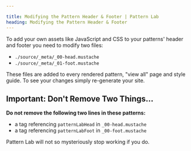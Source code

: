 ```yaml
---

title: Modifying the Pattern Header & Footer | Pattern Lab
heading: Modifying the Pattern Header & Footer
---
```


To add your own assets like JavaScript and CSS to your patterns' header and footer you need to modify two files:

* `./source/_meta/_00-head.mustache`
* `./source/_meta/_01-foot.mustache`

These files are added to every rendered pattern, "view all" page and style guide. To see your changes simply re-generate your site.

## Important: Don't Remove Two Things...

**Do not remove the following two lines in these patterns:**

* a tag referencing `patternLabHead` in `_00-head.mustache`
* a tag referencing `patternLabFoot` in `_00-foot.mustache`

Pattern Lab will not so mysteriously stop working if you do.
